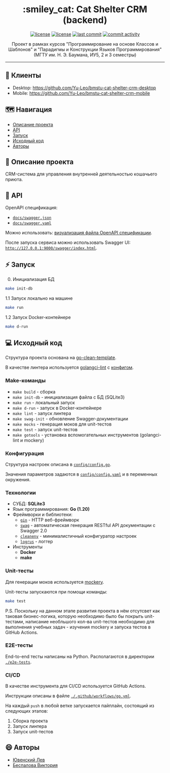 <h1 align="center"> :smiley_cat: Cat Shelter CRM (backend) </h1>

<p align="center">
  <a href="https://github.com/Yu-Leo/bmstu-cat-shelter-crm-back/actions/workflows/go.yml" target="_blank"> <img alt="license" src="https://img.shields.io/github/actions/workflow/status/Yu-Leo/bmstu-cat-shelter-crm-back/go.yml?style=for-the-badge&logo=github"></a>
  <a href="https://goreportcard.com/report/github.com/Yu-Leo/bmstu-cat-shelter-crm-back" target="_blank"> <img alt="license" src="https://goreportcard.com/badge/github.com/Yu-Leo/bmstu-cat-shelter-crm-back?style=for-the-badge"></a>
  <a href="https://github.com/Yu-Leo/bmstu-cat-shelter-crm-back/commits/main" target="_blank"> <img alt="last commit" src="https://img.shields.io/github/last-commit/Yu-Leo/bmstu-cat-shelter-crm-back?style=for-the-badge"></a>
  <a href="https://github.com/Yu-Leo/bmstu-cat-shelter-crm-back/graphs/contributors" target="_blank"> <img alt="commit activity" src="https://img.shields.io/github/commit-activity/m/Yu-Leo/bmstu-cat-shelter-crm-back?style=for-the-badge"></a>
</p>

<p align="center"> Проект в рамках курсов "Программирование на основе Классов и Шаблонов" и "Парадигмы и Конструкции Языков Программирования" (МГТУ им. Н. Э. Баумана, ИУ5, 2 и 3 семестры) </p>
<hr>

## :handshake: Клиенты

- Desktop: https://github.com/Yu-Leo/bmstu-cat-shelter-crm-desktop
- Mobile: https://github.com/Yu-Leo/bmstu-cat-shelter-crm-mobile

## :world_map: Навигация

* [Описание проекта](#chapter-0)
* [API](#chapter-1)
* [Запуск](#chapter-2)
* [Исходный код](#chapter-3)
* [Авторы](#chapter-4)

<a id="chapter-0"></a>

## :page_facing_up: Описание проекта

CRM-система для управления внутренней деятельностью кошачьего приюта.

<a id="chapter-1"></a>

## :pushpin: API

OpenAPI спецификация:
- [`docs/swagger.json`](./docs/swagger.json)
- [`docs/swagger.yaml`](./docs/swagger.yaml)

Можно использовать: [визуализация файла OpenAPI спецификации](https://editor.swagger.io).

После запуска сервиса можно использовать Swagger UI: [`http://127.0.0.1:9000/swagger/index.html`](http://127.0.0.1:9000/swagger/index.html).

<a id="chapter-2"></a>

## :zap: Запуск
0. Инициализация БД
```bash
make init-db
```

1.1 Запуск локально на машине
```bash 
make run
```

1.2 Запуск Docker-контейнере
```bash
make d-run
```

<a id="chapter-3"></a>

## :computer: Исходный код

Структура проекта основана на [go-clean-template](https://github.com/evrone/go-clean-template).

В качестве линтера используется [golangci-lint](https://golangci-lint.run/) с [конфигом](./.golangci.yml).

### Make-команды

- `make build` - сборка
- `make init-db` - инициализация файла с БД (SQLite3)
- `make run` - локальный запуск
- `make d-run` - запуск в Docker-контейнере
- `make lint` - запуск линтера
- `make swag-init` - обновление Swagger-документации
- `make mocks` - генерация моков для unit-тестов
- `make test` - запуск unit-тестов
- `make gotools` - установка вспомогательных инструментов (golangci-lint и mockery)

### Конфигурация

Структура настроек описана в  [`config/config.go`](./config/config.go).

Значения параметров задаются в [`config/config.yaml`](./config/config.yaml) и в переменных окружения.

### Технологии

- СУБД: **SQLite3**
- Язык программирования: **Go (1.20)**
- Фреймворки и библиотеки:
    - [`gin`](https://github.com/gin-gonic/gin) - HTTP веб-фреймворк
    - [`swag`](https://github.com/swaggo/swag) - автоматическая генерация RESTful API документации с Swagger 2.0
    - [`cleanenv`](http://github.com/ilyakaznacheev/cleanenv) - минималистичный конфигуратор настроек
    - [`logrus`](http://github.com/sirupsen/logrus) - логгер
- Инструменты
    - **Docker**
    - **make**

### Unit-тесты

Для генерации моков используется [mockery](https://vektra.github.io/mockery/latest/).

Unit-тесты запускаются при помощи команды:

```bash
make test
```

P.S. Поскольку на данном этапе развития проекта в нём отсутсвет как таковая бизнес-логика, которую необходимо было бы покрыть unit-тестами,
написание необльшого кол-ва unit-тестов необходимо для выполнения учебных задач - изучения mockery и запуска тестов в GitHub Actions.

### E2E-тесты

End-to-end тесты написаны на Python. Располагаются в директории [`./e2e-tests`](./e2e-tests).

### CI/CD

В качестве инструмента для CI/CD используется GitHub Actions.

Инструкции описаны в файле [`./.github/workflows/go.yml`](./.github/workflows/go.yml).

На каждый `push` в любой ветке запускается пайплайн, состоящий из следующих этапов:

1. Сборка проекта
2. Запуск линтера
3. Запуск unit-тестов

<a id="chapter-4"></a>

## :smile: Авторы

- [Ювенский Лев](https://github.com/Yu-Leo)
- [Беспалова Виктория](https://github.com/victobes)
